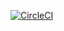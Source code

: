 [![CircleCI](https://circleci.com/gh/circleci/circleci-docs.svg?style=svg)](https://circleci.com/gh/secure-access-cloud/test-repo-pub)
